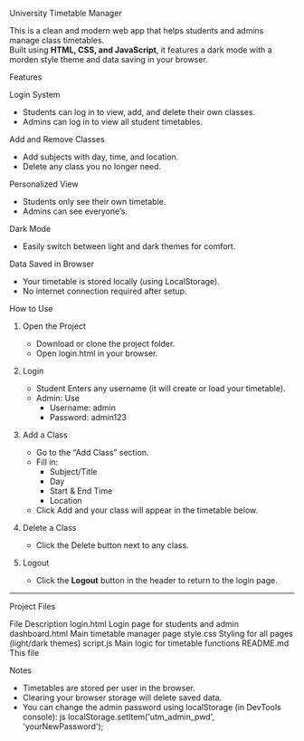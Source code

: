  University Timetable Manager

This is a clean and modern web app that helps students and admins manage class timetables.  
Built using **HTML, CSS, and JavaScript**, it features a dark mode with a morden style theme and data saving in your browser.

 Features

Login System 
- Students can log in to view, add, and delete their own classes.  
- Admins can log in to view all student timetables.

Add and Remove Classes  
- Add subjects with day, time, and location.  
- Delete any class you no longer need.

Personalized View
- Students only see their own timetable.  
- Admins can see everyone’s.

Dark Mode 
- Easily switch between light and dark themes for comfort.

Data Saved in Browser 
- Your timetable is stored locally (using LocalStorage).  
- No internet connection required after setup.

 How to Use

1. Open the Project
   - Download or clone the project folder.  
   - Open login.html in your browser.

2. Login
   - Student Enters any username (it will create or load your timetable).  
   - Admin: Use  
     - Username: admin  
     - Password: admin123

3. Add a Class
   - Go to the “Add Class” section.  
   - Fill in:
     - Subject/Title  
     - Day  
     - Start & End Time  
     - Location  
   - Click Add and  your class will appear in the timetable below.

4. Delete a Class
   - Click the Delete button next to any class.

6. Logout
   - Click the **Logout** button in the header to return to the login page.

---

Project Files

 File Description 
 login.html Login page for students and admin 
 dashboard.html Main timetable manager page 
 style.css Styling for all pages (light/dark themes) 
 script.js Main logic for timetable functions 
README.md This file 



 Notes

- Timetables are stored per user in the browser.  
- Clearing your browser storage will delete saved data.  
- You can change the admin password using localStorage (in DevTools console):
  js
  localStorage.setItem('utm_admin_pwd', 'yourNewPassword');
  

